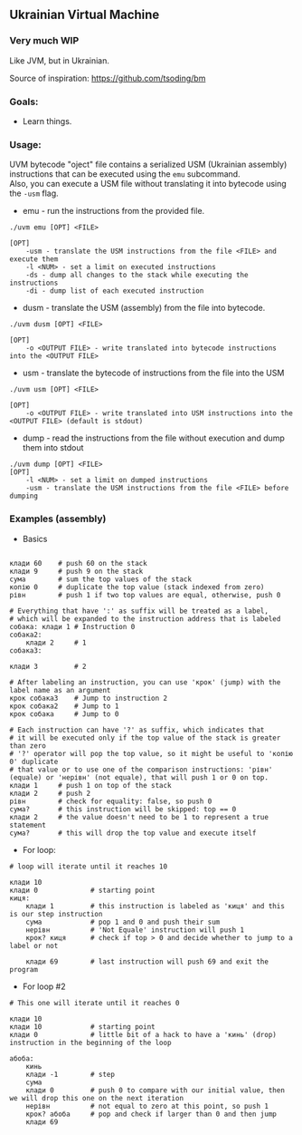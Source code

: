 ## Ukrainian Virtual Machine  
### Very much WIP
Like JVM, but in Ukrainian.  

Source of inspiration: https://github.com/tsoding/bm

### Goals:  
- Learn things.  

### Usage:
UVM bytecode "oject" file contains a serialized USM (Ukrainian assembly) instructions that can be executed using the `emu` subcommand.  
Also, you can execute a USM file without translating it into bytecode using the `-usm` flag.  

- emu - run the instructions from the provided file.
```
./uvm emu [OPT] <FILE>

[OPT]
    -usm - translate the USM instructions from the file <FILE> and execute them
    -l <NUM> - set a limit on executed instructions
    -ds - dump all changes to the stack while executing the instructions
    -di - dump list of each executed instruction
```

- dusm - translate the USM (assembly) from the file into bytecode.
```
./uvm dusm [OPT] <FILE>

[OPT]
    -o <OUTPUT FILE> - write translated into bytecode instructions into the <OUTPUT FILE>
```


- usm - translate the bytecode of instructions from the file into the USM
```
./uvm usm [OPT] <FILE>

[OPT]
    -o <OUTPUT FILE> - write translated into USM instructions into the <OUTPUT FILE> (default is stdout)
```


- dump - read the instructions from the file without execution and dump them into stdout

```
./uvm dump [OPT] <FILE>
[OPT]
    -l <NUM> - set a limit on dumped instructions
    -usm - translate the USM instructions from the file <FILE> before dumping
```

### Examples (assembly)
- Basics
```

клади 60 	# push 60 on the stack
клади 9  	# push 9 on the stack
сума     	# sum the top values of the stack
копію 0   	# duplicate the top value (stack indexed from zero)
рівн     	# push 1 if two top values are equal, otherwise, push 0

# Everything that have ':' as suffix will be treated as a label,
# which will be expanded to the instruction address that is labeled
собака: клади 1 # Instruction 0
собака2:
	клади 2     # 1
собака3:

клади 3         # 2

# After labeling an instruction, you can use 'крок' (jump) with the label name as an argument
крок собака3 	# Jump to instruction 2
крок собака2 	# Jump to 1
крок собака  	# Jump to 0

# Each instruction can have '?' as suffix, which indicates that
# it will be executed only if the top value of the stack is greater than zero
# '?' operator will pop the top value, so it might be useful to 'копію 0' duplicate
# that value or to use one of the comparison instructions: 'рівн' (equale) or 'нерівн' (not equale), that will push 1 or 0 on top.
клади 1 	# push 1 on top of the stack
клади 2 	# push 2
рівн    	# check for equality: false, so push 0
сума?   	# this instruction will be skipped: top == 0
клади 2 	# the value doesn't need to be 1 to represent a true statement
сума?   	# this will drop the top value and execute itself

```
- For loop:
```
# loop will iterate until it reaches 10

клади 10
клади 0             # starting point
киця:
    клади 1         # this instruction is labeled as 'киця' and this is our step instruction
    сума            # pop 1 and 0 and push their sum
    нерівн          # 'Not Equale' instruction will push 1
    крок? киця      # check if top > 0 and decide whether to jump to a label or not

    клади 69        # last instruction will push 69 and exit the program

```

- For loop #2
```
# This one will iterate until it reaches 0

клади 10
клади 10            # starting point
клади 0             # little bit of a hack to have a 'кинь' (drop) instruction in the beginning of the loop

абоба:
    кинь
    клади -1        # step
    сума
    клади 0         # push 0 to compare with our initial value, then we will drop this one on the next iteration
    нерівн          # not equal to zero at this point, so push 1
    крок? абоба     # pop and check if larger than 0 and then jump
    клади 69
```
